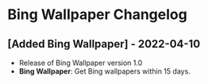 # Bing Wallpaper Changelog

## [Added Bing Wallpaper] - 2022-04-10
- Release of Bing Wallpaper version 1.0
- **Bing Wallpaper**: Get Bing wallpapers within 15 days.
